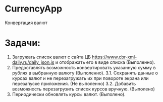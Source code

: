 # CurrencyApp
Конвертация валют

# Задачи:
1. Загружать список валют с сайта ЦБ https://www.cbr-xml-daily.ru/daily_json.js и отображать
его в виде списка (Выполенно).
2. Предоставлять возможность конвертировать указанную сумму в рублях в выбранную
валюту (Выполенно).
3.1. Сохранять данные о курсах валют и не перезагружать их при повороте экрана или
перезапуске приложения. (Не выполенно)
3.2. Добавить возможность перезагрузить список курсов вручную. (Выполено)
4. Периодически обновлять курсы валют. (Выполено).
